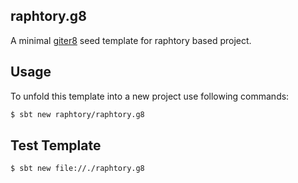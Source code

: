 ## raphtory.g8

A minimal [giter8](http://www.foundweekends.org/giter8/index.html) seed template for raphtory based project.

## Usage
To unfold this template into a new project use following commands:
```sh
$ sbt new raphtory/raphtory.g8
```

## Test Template
```
$ sbt new file://./raphtory.g8
```
